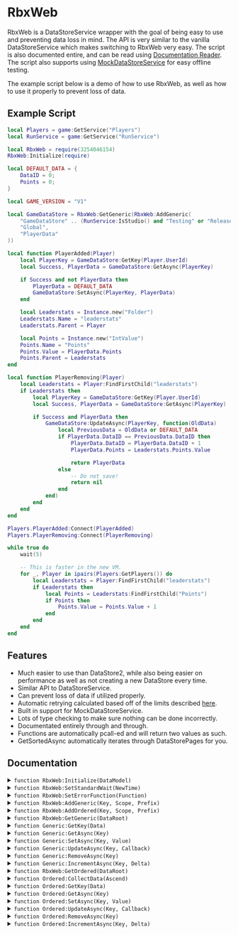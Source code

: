 # RbxWeb
RbxWeb is a DataStoreService wrapper with the goal of being easy to use and preventing data loss in mind. The API is very similar to the vanilla DataStoreService which makes switching to RbxWeb very easy. The script is also documented entire, and can be read using [Documentation Reader](https://www.roblox.com/library/1836614749/Documentation-Reader). The script also supports using [MockDataStoreService](https://github.com/buildthomas/MockDataStoreService/) for easy offline testing.

The example script below is a demo of how to use RbxWeb, as well as how to use it properly to prevent loss of data.

## Example Script
```Lua
local Players = game:GetService("Players")
local RunService = game:GetService("RunService")

local RbxWeb = require(3254046154)
RbxWeb:Initialize(require)

local DEFAULT_DATA = {
	DataID = 0;
	Points = 0;
}

local GAME_VERSION = "V1"

local GameDataStore = RbxWeb:GetGeneric(RbxWeb:AddGeneric(
	"GameDataStore" .. (RunService:IsStudio() and "Testing" or "Release") .. GAME_VERSION,
	"Global",
	"PlayerData"
))

local function PlayerAdded(Player)
	local PlayerKey = GameDataStore:GetKey(Player.UserId)
	local Success, PlayerData = GameDataStore:GetAsync(PlayerKey)

	if Success and not PlayerData then
		PlayerData = DEFAULT_DATA
		GameDataStore:SetAsync(PlayerKey, PlayerData)
	end

	local Leaderstats = Instance.new("Folder")
	Leaderstats.Name = "leaderstats"
	Leaderstats.Parent = Player

	local Points = Instance.new("IntValue")
	Points.Name = "Points"
	Points.Value = PlayerData.Points
	Points.Parent = Leaderstats
end

local function PlayerRemoving(Player)
	local Leaderstats = Player:FindFirstChild("leaderstats")
	if Leaderstats then
		local PlayerKey = GameDataStore:GetKey(Player.UserId)
		local Success, PlayerData = GameDataStore:GetAsync(PlayerKey)

		if Success and PlayerData then
			GameDataStore:UpdateAsync(PlayerKey, function(OldData)
				local PreviousData = OldData or DEFAULT_DATA
				if PlayerData.DataID == PreviousData.DataID then
					PlayerData.DataID = PlayerData.DataID + 1
					PlayerData.Points = Leaderstats.Points.Value

					return PlayerData
				else
					-- Do not save!
					return nil
				end
			end)
		end
	end
end

Players.PlayerAdded:Connect(PlayerAdded)
Players.PlayerRemoving:Connect(PlayerRemoving)

while true do
	wait(5)

	-- This is faster in the new VM.
	for _, Player in ipairs(Players:GetPlayers()) do
		local Leaderstats = Player:FindFirstChild("leaderstats")
		if Leaderstats then
			local Points = Leaderstats:FindFirstChild("Points")
			if Points then
				Points.Value = Points.Value + 1
			end
		end
	end
end
```

## Features

- Much easier to use than DataStore2, while also being easier on performance as well as not creating a new DataStore every time.
- Similar API to DataStoreService.
- Can prevent loss of data if utilized properly.
- Automatic retrying calculated based off of the limits described [here](https://developer.roblox.com/en-us/articles/Datastore-Errors).
- Built in support for MockDataStoreService.
- Lots of type checking to make sure nothing can be done incorrectly.
- Documentated entirely through and through.
- Functions are automatically pcall-ed and will return two values as such.
- GetSortedAsync automatically iterates through DataStorePages for you.

## Documentation
<details>
<summary><code>function RbxWeb:Initialize(DataModel)</code></summary>

Initializes RbxWeb.

**Parameters:**
- `[InstanceOrFunction]`  
DataModel This should either be `game` for the default DataStoreService or `require` for MockDataStoreService.

**Returns:**  
void

</details>

<details>
<summary><code>function RbxWeb:SetStandardWait(NewTime)</code></summary>

Sets the standard wait time between each retry.

**Parameters:**
- `[PositiveNumber]`  
NewTime The new standard wait time. This will be set to 0.5 if it is below it.

**Returns:**  
void

</details>

<details>
<summary><code>function RbxWeb:SetErrorFunction(Function)</code></summary>

Sets the error function that is called when something goes wrong.

**Parameters:**
- `[Function]`  
Function The function that will be called. Recommended to either use error or warn.

**Returns:**  
void

</details>

<details>
<summary><code>function RbxWeb:AddGeneric(Key, Scope, Prefix)</code></summary>

Adds a generic (global) DataStore to RbxWeb.

**Parameters:**
- `[String]`  
Key The key of the GlobalDataStore.
- `[OptionalString]`  
Scope The scope of the GlobalDataStore.
- `[OptionalString]`  
Prefix The prefix of the player keys. Defaults to an empty string.

**Returns:**  
[GlobalDataStore] Your generic DataStore.

</details>

<details>
<summary><code>function RbxWeb:AddOrdered(Key, Scope, Prefix)</code></summary>

Adds a ordered DataStore to RbxWeb.

**Parameters:**
- `[String]`  
Key The key of the OrderedDataStore.
- `[OptionalString]`  
Scope The scope of the OrderedDataStore. Defaults to global.
- `[OptionalString]`  
Prefix The prefix of the player keys. Defaults to an empty string.

**Returns:**  
[OrderedDataStore] Your ordered DataStore.

</details>

<details>
<summary><code>function RbxWeb:GetGeneric(DataRoot)</code></summary>

Gets the methods of the given GlobalDataStore.

**Parameters:**
- `[GlobalDataStore]`  
DataRoot The GlobalDataStore you are using.

**Returns:**  
[RbxWebGenericClass] The GenericDataStore class with all the methods you can work with.

</details>

<details>
<summary><code>function Generic:GetKey(Data)</code></summary>

Gets the key. Recommended you pass a UserId for player data.

**Parameters:**
- `[NonNil]`  
Data The data used for the key. It is suggested that you use a UserId when dealing with player data.

**Returns:**  
[String] The key requested.

</details>

<details>
<summary><code>function Generic:GetAsync(Key)</code></summary>

Same as GlobalDataStore::GetAsync. This function returns the value of the entry in the GlobalDataStore with the given key. If the key does not exist, returns nil. This function caches for about 4 seconds, so you cannot be sure that it returns the current value saved on the Roblox servers.

**Parameters:**
- `[String]`  
Key The key you wish to get data from.

**Returns:**  
[Tuple<Boolean, Variant>] Whether or not the attempt was successful and the value saved.

</details>

<details>
<summary><code>function Generic:SetAsync(Key, Value)</code></summary>

Same as GlobalDataStore::SetAsync. Sets the value of the key. This overwrites any existing data stored in the key. It's not recommended you use this when the previous data is important.

**Parameters:**
- `[String]`  
Key The key identifying the entry being retrieved from the DataStore.
- `[TableOrBooleanOrStringOrNumber]`  
Value The value of the entry in the DataStore with the given key.

**Returns:**  
[Tuple<Boolean, String>] Whether or not the attempt was successful and the possible error message if not successful.

</details>

<details>
<summary><code>function Generic:UpdateAsync(Key, Callback)</code></summary>

Same as GlobalDataStore::UpdateAsync. This function retrieves the value of a key from a DataStore and updates it with a new value. Since this function validates the data, it should be used in favor of SetAsync() when there's a chance that more than one server can edit the same data at the same time.

**Parameters:**
- `[String]`  
Key The key identifying the entry being retrieved from the DataStore.
- `[Function]`  
Callback A function which you need to provide. The function takes the key's old value as input and returns the new value.

**Returns:**  
[Tuple<Boolean, Variant>] Whether or not the attempt was successful and the value of the entry in the DataStore with the given key.

</details>

<details>
<summary><code>function Generic:RemoveAsync(Key)</code></summary>

Same as GlobalDataStore::RemoveAsync. This function removes the given key from the provided GlobalDataStore and returns the value that was associated with that key. If the key is not found in the DataStore, this function returns nil.

**Parameters:**
- `[String]`  
Key The key identifying the entry being retrieved from the DataStore.

**Returns:**  
[Tuple<Boolean, Variant>] Whether or not the attempt was successful and the value that was associated with the DataStore key, or nil if the key was not found.

</details>

<details>
<summary><code>function Generic:IncrementAsync(Key, Delta)</code></summary>

Same as GlobalDataStore::IncrementAsync. Increments the value for a particular key and returns the incremented value. Only works on values that are integers. Note that you can use OnUpdate() to execute a function every time the database updates the key's value, such as after calling this function.

**Parameters:**
- `[String]`  
Key The key identifying the entry being retrieved from the DataStore.
- `[OptionalInteger]`  
Delta The increment amount.

**Returns:**  
[Tuple<Boolean, Variant>] Whether or not the attempt was successful and the value of the entry in the DataStore with the given key.

</details>

<details>
<summary><code>function RbxWeb:GetOrdered(DataRoot)</code></summary>

Gets the methods of the given OrderedDataStore.

**Parameters:**
- `[OrderedDataStore]`  
DataRoot The OrderedDataStore you are using.

**Returns:**  
[RbxWebOrderedClass] The OrderedDataStore class with all the methods you can work with.

</details>

<details>
<summary><code>function Ordered:CollectData(Ascend)</code></summary>

Same as OrderedDataStore::GetSortedAsync, except for it goes through the DataStorePages for you.

**Parameters:**
- `[OptionalBoolean]`  
Ascend A boolean indicating whether the returned data pages are in ascending order. Defaults to false.

**Returns:**  
[Tuple<Boolean, Variant>] Whether or not the attempt was successful and the values of the DataStorePages.

</details>

<details>
<summary><code>function Ordered:GetKey(Data)</code></summary>

Gets the key. Recommended you pass a UserId for player data.

**Parameters:**
- `[Variant]`  
Data The data used for the key. It is suggested that you use a UserId when dealing with player data.

**Returns:**  
[String] The key requested.

</details>

<details>
<summary><code>function Ordered:GetAsync(Key)</code></summary>

Same as OrderedDataStore::GetAsync. This function returns the value of the entry in the OrderedDataStore with the given key. If the key does not exist, returns nil. This function caches for about 4 seconds, so you cannot be sure that it returns the current value saved on the Roblox servers.

**Parameters:**
- `[String]`  
Key The key you wish to get data from.

**Returns:**  
[Tuple<Boolean, Variant>] Whether or not the attempt was successful and the value saved.

</details>

<details>
<summary><code>function Ordered:SetAsync(Key, Value)</code></summary>

Same as OrderedDataStore::SetAsync. Sets the value of the key. This overwrites any existing data stored in the key. It's not recommended you use this when the previous data is important.

**Parameters:**
- `[String]`  
Key The key identifying the entry being retrieved from the DataStore.
- `[Variant]`  
Value The value of the entry in the DataStore with the given key.

**Returns:**  
[Tuple<Boolean, String>] Whether or not the attempt was successful and the possible error message if not successful.

</details>

<details>
<summary><code>function Ordered:UpdateAsync(Key, Callback)</code></summary>

Same as OrderedDataStore::UpdateAsync. This function retrieves the value of a key from a DataStore and updates it with a new value. Since this function validates the data, it should be used in favor of SetAsync() when there's a chance that more than one server can edit the same data at the same time.

**Parameters:**
- `[String]`  
Key The key identifying the entry being retrieved from the DataStore.
- `[Function]`  
Callback A function which you need to provide. The function takes the key's old value as input and returns the new value.

**Returns:**  
[Tuple<Boolean, Variant>] Whether or not the attempt was successful and the value of the entry in the DataStore with the given key.

</details>

<details>
<summary><code>function Ordered:RemoveAsync(Key)</code></summary>

Same as OrderedDataStore::RemoveAsync. This function removes the given key from the provided OrderedDataStore and returns the value that was associated with that key. If the key is not found in the DataStore, this function returns nil.

**Parameters:**
- `[String]`  
Key The key identifying the entry being retrieved from the DataStore.

**Returns:**  
[Tuple<Boolean, Variant>] Whether or not the attempt was successful and the value that was associated with the DataStore key, or nil if the key was not found.

</details>

<details>
<summary><code>function Ordered:IncrementAsync(Key, Delta)</code></summary>

Same as OrderedDataStore::IncrementAsync. Increments the value for a particular key and returns the incremented value. Only works on values that are integers. Note that you can use OnUpdate() to execute a function every time the database updates the key's value, such as after calling this function.

**Parameters:**
- `[String]`  
Key The key identifying the entry being retrieved from the DataStore.
- `[OptionalInteger]`  
Delta The increment amount.

**Returns:**  
[Tuple<Boolean, Variant>] Whether or not the attempt was successful and the value of the entry in the DataStore with the given key.

</details>

